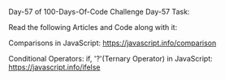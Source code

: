 Day-57 of 100-Days-Of-Code Challenge
Day-57 Task:

Read the following Articles and Code along with it:

Comparisons in JavaScript: https://javascript.info/comparison

Conditional Operators: if, '?'(Ternary Operator) in JavaScript: https://javascript.info/ifelse
